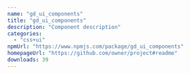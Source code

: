 ```yaml
---
name: "gd_ui_components"
title: "gd_ui_components"
description: "Component description"
categories:
  - "css+ui"
npmUrl: "https://www.npmjs.com/package/gd_ui_components"
homepageUrl: "https://github.com/owner/project#readme"
downloads: 39
---
```

